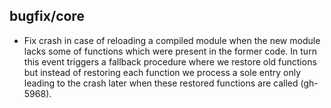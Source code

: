 ## bugfix/core

* Fix crash in case of reloading a compiled module when the
  new module lacks some of functions which were present in the
  former code. In turn this event triggers a fallback procedure
  where we restore old functions but instead of restoring each
  function we process a sole entry only leading to the crash
  later when these restored functions are called (gh-5968).
